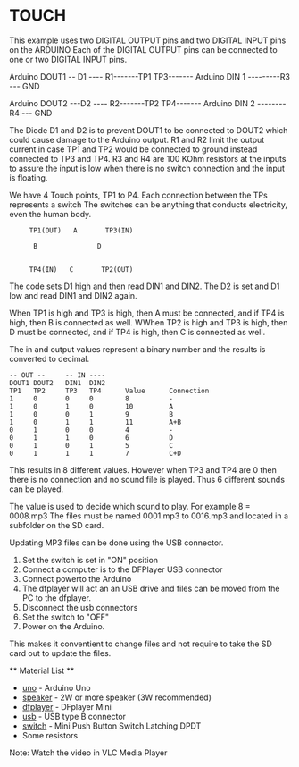 
# TOUCH 

This example uses two DIGITAL OUTPUT pins and two DIGITAL INPUT pins on the ARDUINO 
Each of the DIGITAL OUTPUT pins can be connected to one or two DIGITAL INPUT pins.

Arduino DOUT1 -- D1 ---- R1-------TP1    TP3------- Arduino DIN 1 ---------R3 --- GND

Arduino DOUT2 ---D2 ---- R2-------TP2    TP4------- Arduino DIN 2 -------- R4 --- GND

The Diode D1 and D2 is to prevent DOUT1 to be connected to DOUT2 which could cause damage to the Arduino  output.
R1 and R2 limit the output current in case TP1 and TP2  would be connected to ground instead connected to TP3 and TP4.
R3 and R4 are 100 KOhm resistors at the inputs to assure the input is low when there is no switch connection and the input is floating.

We have 4 Touch points, TP1 to P4. Each connection between the TPs represents a switch
The switches can be anything that conducts electricity, even the human body.

         TP1(OUT)   A       TP3(IN)
    
          B               D
   

         TP4(IN)   C       TP2(OUT)

The code sets D1 high and then read DIN1 and DIN2. The D2 is set and D1 low  and read DIN1 and DIN2 again.

When TP1 is high and TP3 is high, then A must be connected, and if TP4 is high, then B is connected as well.
WWhen TP2 is high and TP3 is high, then D must be connected, and if TP4 is high, then C is connected as well.

The in and output values represent a binary number and the results is converted to decimal.

    -- OUT --     -- IN ----
    DOUT1 DOUT2   DIN1  DIN2
    TP1   TP2     TP3   TP4      Value      Connection    
    1     0       0     0        8          -
    1     0       1     0        10         A
    1     0       0     1        9          B
    1     0       1     1        11         A+B 
    0     1       0     0        4          -
    0     1       1     0        6          D
    0     1       0     1        5          C
    0     1       1     1        7          C+D

This results in  8 different values.  However when TP3 and TP4 are 0 then there is no connection and no sound file is played.
Thus 6 different sounds can be played.

The value is used to decide which sound to play. For example 8 = 0008.mp3
The files must be named 0001.mp3 to 0016.mp3 and located in a subfolder on the SD card.

Updating MP3 files can be done using the USB connector. 

1. Set the switch is set in "ON" position
2. Connect a computer is to the DFPlayer USB connector
3. Connect powerto the Arduino
4. The dfplayer will act an an USB drive and files can be moved from the PC to the dfplayer. 
5. Disconnect the usb connectors
6. Set the switch to  "OFF"
7. Power on the Arduino.

This makes it conventient to change files and not require to take the SD card out to update the files.

** Material List **


* [uno] - Arduino Uno 
* [speaker] - 2W or more speaker (3W recommended)
* [dfplayer] - DFplayer Mini
* [usb] - USB type B connector
* [switch] - Mini Push Button Switch Latching DPDT
* Some resistors

[uno]:  https://www.arduino.cc/	
[speaker]: https://www.amazon.com/2w-speaker/s?k=2w+speaker
[usb]: https://www.molex.com/molex/products/datasheet.jsp?part=active/0670687041_IO_CONNECTORS.xml
[switch]: https://www.e-switch.com/product-catalog/pushbutton/product-lines/tl2230-series-pushbutton-switches
[dfplayer]: https://www.dfrobot.com/product-1121.html
[switch]: https://www.e-switch.com/product-catalog/pushbutton/product-lines/tl2230-series-pushbutton-switches
	 
Note: Watch the video in VLC Media Player
 
